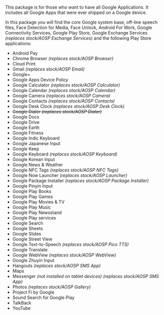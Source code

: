 This package is for those who want to have all Google Applications. It includes all Google Apps that were ever shipped on a Google device. 

In this package you will find the core Google system base, off-line speech files, Face Detection for Media, Face Unlock, Android For Work, Google Connectivity Services, Google Play Store, Google Exchange Services _(replaces stock/AOSP Exchange Services)_ and the following Play Store applications:

* Android Pay
* Chrome Browser _(replaces stock/AOSP Browser)_
* Cloud Print
* Gmail _(replaces stock/AOSP Email)_
* Google+
* Google Apps Device Policy
* Google Calculator _(replaces stock/AOSP Calculator)_
* Google Calendar _(replaces stock/AOSP Calendar)_
* Google Camera _(replaces stock/AOSP Camera)_
* Google Contacts _(replaces stock/AOSP Contacts)_
* Google Desk Clock _(replaces stock/AOSP Desk Clock)_
* ~~Google Dialer _(replaces stock/AOSP Dialer)_~~
* Google Docs
* Google Drive
* Google Earth
* Google Fitness
* Google Indic Keyboard 
* Google Japanese Input
* Google Keep
* Google Keyboard _(replaces stock/AOSP Keyboard)_
* Google Korean Input
* Google News & Weather
* Google NFC Tags _(replaces stock/AOSP NFC Tags)_
* Google Now Launcher _(replaces stock/AOSP Launcher)_
* Google Package Installer _(replaces stock/AOSP Package Installer)_
* Google Pinyin Input
* Google Play Books
* Google Play Games
* Google Play Movies & TV
* Google Play Music
* Google Play Newsstand
* Google Play services
* Google Search
* Google Sheets
* Google Slides
* Google Street View
* Google Text-to-Speech _(replaces stock/AOSP Pico TTS)_
* Google Translate
* Google WebView _(replaces stock/AOSP WebView)_
* Google Zhuyin Input
* Hangouts _(replaces stock/AOSP SMS App)_
* Maps
* Messenger _(not installed on tablet devices) (replaces stock/AOSP SMS App)_
* Photos _(replaces stock/AOSP Gallery)_
* Project Fi by Google
* Sound Search for Google Play
* TalkBack
* YouTube